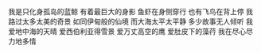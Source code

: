 
我是只化身孤岛的蓝鲸
有着最巨大的身影
鱼虾在身侧穿行
也有飞鸟在背上停
我路过太多太美的奇景
如同伊甸般的仙境
而大海太平太平静
多少故事无人倾听
我爱地中海的天晴
爱西伯利亚得雪景
爱万丈高空的鹰
爱肚皮下的藻荇
我在尽心尽力地多情